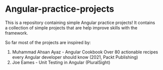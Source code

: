 # Angular-practice-projects

This is a repository containing simple Angular practice projects!
It contains a collection of simple projects that are help improve skills with the framework.

So far most of the projects are inspired by:

1. Muhammad Ahsan Ayaz - Angular Cookbook Over 80 actionable recipes every Angular developer should know (2021, Packt Publishing)
2.  Joe Eames - Unit Testing in Angular (PluralSight)
